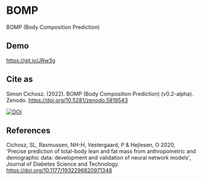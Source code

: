 # BOMP
BOMP (Body Composition Prediction)

## Demo
https://git.io/JRw3g

## Cite as
Simon Cichosz. (2022). BOMP (Body Composition Prediction) (v0.2-alpha). Zenodo. https://doi.org/10.5281/zenodo.5819543

[![DOI](https://zenodo.org/badge/394597069.svg)](https://zenodo.org/badge/latestdoi/394597069)

## References
Cichosz, SL, Rasmussen, NH-H, Vestergaard, P & Hejlesen, O 2020, 'Precise prediction of total-body lean and fat mass from anthropometric and demographic data: development and validation of neural network models', Journal of Diabetes Science and Technology. https://doi.org/10.1177/1932296820971348
